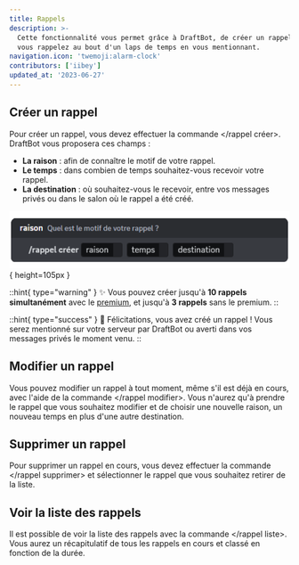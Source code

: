 ```yaml
---
title: Rappels
description: >-
  Cette fonctionnalité vous permet grâce à DraftBot, de créer un rappel et ainsi
  vous rappelez au bout d'un laps de temps en vous mentionnant.
navigation.icon: 'twemoji:alarm-clock'
contributors: ['iibey']
updated_at: '2023-06-27'
---
```


## Créer un rappel

Pour créer un rappel, vous devez effectuer la commande </rappel créer>. DraftBot vous proposera ces champs :

- **La raison** : afin de connaître le motif de votre rappel.
- **Le temps** : dans combien de temps souhaitez-vous recevoir votre rappel.
- **La destination** : où souhaitez-vous le recevoir, entre vos messages privés ou dans le salon où le rappel a été créé.

![Aperçu de la commande](/.assets/remind/rappel_create.png){ height=105px }

::hint{ type="warning" }
✨ Vous pouvez créer jusqu'à **10 rappels simultanément** avec le [premium](/premium), et jusqu'à **3 rappels** sans le premium.
::

::hint{ type="success" }
🎉 Félicitations, vous avez créé un rappel ! Vous serez mentionné sur votre serveur par DraftBot ou averti dans vos messages privés le moment venu.
::

## Modifier un rappel

Vous pouvez modifier un rappel à tout moment, même s'il est déjà en cours, avec l'aide de la commande </rappel modifier>. Vous n'aurez qu'à prendre le rappel que vous souhaitez modifier et de choisir une nouvelle raison, un nouveau temps en plus d'une autre destination.

## Supprimer un rappel

Pour supprimer un rappel en cours, vous devez effectuer la commande </rappel supprimer> et sélectionner le rappel que vous souhaitez retirer de la liste.

## Voir la liste des rappels

Il est possible de voir la liste des rappels avec la commande </rappel liste>. Vous aurez un récapitulatif de tous les rappels en cours et classé en fonction de la durée.
